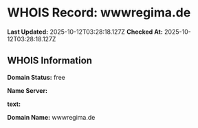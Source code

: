 # WHOIS Record: wwwregima.de

**Last Updated:** 2025-10-12T03:28:18.127Z
**Checked At:** 2025-10-12T03:28:18.127Z

## WHOIS Information

**Domain Status:** free

**Name Server:** 

**text:** 

**Domain Name:** wwwregima.de

